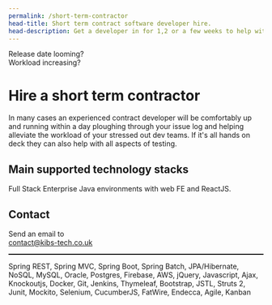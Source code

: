 ```yaml
---
permalink: /short-term-contractor
head-title: Short term contract software developer hire. 
head-description: Get a developer in for 1,2 or a few weeks to help with workload.
---
```

<div class="splash">
<div class="h1">Release date looming?</div>

<div class="h2">Workload increasing?</div>

<div class="hmj-home-icon"><i class="far fa-tired"></i></div>

</div>


# Hire a short term contractor


In many cases an experienced contract developer
will be comfortably up and running within a day
 ploughing through your issue log and 
 helping alleviate the workload of your 
stressed out dev teams. If it's all hands on 
deck they can also help with all aspects of
 testing.


## Main supported technology stacks
Full Stack Enterprise Java environments with web FE and ReactJS. 

## Contact
Send an email to  
<a href="contact@kibs-tech.co.uk">contact@kibs-tech.co.uk</a>

<hr style='border-top:1px solid #000' />
<p class="small" >
Spring REST, Spring MVC, Spring Boot, Spring Batch,
JPA/Hibernate, NoSQL, MySQL, Oracle, Postgres,
Firebase, AWS,
jQuery, Javascript, Ajax, Knockoutjs,
Docker, Git, Jenkins,
Thymeleaf, Bootstrap,  JSTL, Struts 2,
Junit, Mockito, Selenium, CucumberJS,
FatWire, Endecca,
Agile, Kanban
</p>
